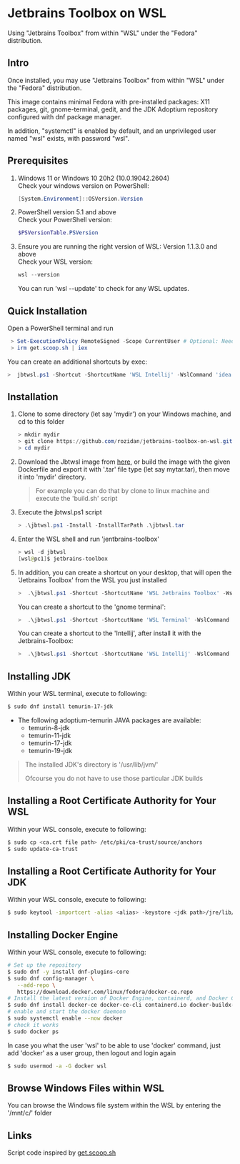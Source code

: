 # Jetbrains Toolbox on WSL

Using "Jetbrains Toolbox" from within "WSL" under the "Fedora" distribution.

## Intro

Once installed, you may use "Jetbrains Toolbox" from within "WSL" under the "Fedora" distribution.

This image contains minimal Fedora with pre-installed packages: X11 packages, git, gnome-terminal, gedit, and the JDK Adoptium repository configured with dnf package manager.

In addition, "systemctl" is enabled by default, and an unprivileged user named "wsl" exists, with password "wsl".

## Prerequisites

1. Windows 11 or Windows 10 20h2 (10.0.19042.2604) </br>
   Check your windows version on PowerShell:

   ```powershell
   [System.Environment]::OSVersion.Version
   ```

2. PowerShell version 5.1 and above </br>
   Check your PowerShell version:

   ```powershell
   $PSVersionTable.PSVersion
   ```

3. Ensure you are running the right version of WSL: Version 1.1.3.0 and above </br>
   Check your WSL version:

   ```powershell
   wsl --version
   ```

   You can run 'wsl --update' to check for any WSL updates.

## Quick Installation

Open a PowerShell terminal and run

```powershell
 > Set-ExecutionPolicy RemoteSigned -Scope CurrentUser # Optional: Needed to run a remote script the first time
 > irm get.scoop.sh | iex
```
You can create an additional shortcuts by exec:

```powershell
>  jbtwsl.ps1 -Shortcut -ShortcutName 'WSL Intellij' -WslCommand 'idea'
```


## Installation

1. Clone to some directory (let say 'mydir') on your Windows machine, and cd to this folder

   ```powershell
   > mkdir mydir
   > git clone https://github.com/rozidan/jetbrains-toolbox-on-wsl.git
   > cd mydir
   ```

2. Download the Jbtwsl image from [here](https://github.com/rozidan/jetbrains-toolbox-on-wsl/releases/download/v1.0.0/jbtwsl.tar), or build the image with the given Dockerfile and export it with '.tar' file type (let say mytar.tar), then move it into 'mydir' directory.

   > For example you can do that by clone to linux machine and execute the 'build.sh' script

3. Execute the jbtwsl.ps1 script

   ```powershell
   > .\jbtwsl.ps1 -Install -InstallTarPath .\jbtwsl.tar
   ```

4. Enter the WSL shell and run 'jentbrains-toolbox'

   ```powershell
   > wsl -d jbtwsl
   [wsl@pc1]$ jetbrains-toolbox
   ```

5. In addition, you can create a shortcut on your desktop, that will open the 'Jetbrains Toolbox' from the WSL you just installed

   ```powershell
   >  .\jbtwsl.ps1 -Shortcut -ShortcutName 'WSL Jetbrains Toolbox' -WslCommand 'jetbrains-toolbox'
   ```

   You can create a shortcut to the 'gnome terminal':

   ```powershell
   >  .\jbtwsl.ps1 -Shortcut -ShortcutName 'WSL Terminal' -WslCommand 'gnome-terminal'
   ```

   You can create a shortcut to the 'Intellij', after install it with the Jetbrains-Toolbox:

   ```powershell
   >  .\jbtwsl.ps1 -Shortcut -ShortcutName 'WSL Intellij' -WslCommand 'idea'
   ```

## Installing JDK

Within your WSL terminal, execute to following:

```bash
$ sudo dnf install temurin-17-jdk
```

* The following adoptium-temurin JAVA packages are available:
  * temurin-8-jdk
  * temurin-11-jdk
  * temurin-17-jdk
  * temurin-19-jdk

> The installed JDK's directory is '/usr/lib/jvm/'
>
> Ofcourse you do not have to use those particular JDK builds

## Installing a Root Certificate Authority for Your WSL

Within your WSL console, execute to following:

```bash
$ sudo cp <ca.crt file path> /etc/pki/ca-trust/source/anchors
$ sudo update-ca-trust
```

## Installing a Root Certificate Authority for Your JDK

Within your WSL console, execute to following:

```bash
$ sudo keytool -importcert -alias <alias> -keystore <jdk path>/jre/lib/security/cacerts -storepass changeit -file <ca.crt file path>
```

## Installing Docker Engine

Within your WSL console, execute to following:

```bash
# Set up the repository
$ sudo dnf -y install dnf-plugins-core
$ sudo dnf config-manager \
   --add-repo \
   https://download.docker.com/linux/fedora/docker-ce.repo 
# Install the latest version of Docker Engine, containerd, and Docker Compose
$ sudo dnf install docker-ce docker-ce-cli containerd.io docker-buildx-plugin docker-compose-plugin
# enable and start the docker daemoon
$ sudo systemctl enable --now docker
# check it works
$ sudo docker ps
```

In case you what the user 'wsl' to be able to use 'docker' command, just add 'docker' as a user group, then logout and login again

```bash
$ sudo usermod -a -G docker wsl
```

## Browse Windows Files within WSL

You can browse the Windows file system within the WSL by entering the '/mnt/c/' folder

## Links
Script code inspired by [get.scoop.sh]()
